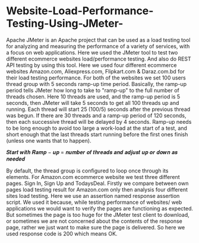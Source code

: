 # Website-Load-Performance-Testing-Using-JMeter-

Apache JMeter is an Apache project that can be used as a load testing tool for analyzing and measuring the performance of a variety of services, with a focus on web applications. Here we used the JMeter tool to test two different ecommerce websites load/performance testing. And also do REST API testing by using this tool. Here we used four different ecommerce websites Amazon.com, Aliexpress.com, Flipkart.com & Daraz.com.bd for their load testing performance. For both of the websites we set 100 users thread group with 5 seconds ramp-up time period. Basically, the ramp-up period tells JMeter how long to take to "ramp-up" to the full number of threads chosen. Here 10 threads are used, and the ramp-up period is 5 seconds, then JMeter will take 5 seconds to get all 100 threads up and running. Each thread will start 25 (100/5) seconds after the previous thread was begun. If there are 30 threads and a ramp-up period of 120 seconds, then each successive thread will be delayed by 4 seconds. Ramp-up needs to be long enough to avoid too large a work-load at the start of a test, and short enough that the last threads start running before the first ones finish (unless one wants that to happen).

𝑺𝒕𝒂𝒓𝒕 𝒘𝒊𝒕𝒉 𝑹𝒂𝒎𝒑 − 𝒖𝒑 = 𝒏𝒖𝒎𝒃𝒆𝒓 𝒐𝒇 𝒕𝒉𝒓𝒆𝒂𝒅𝒔 𝒂𝒏𝒅 𝒂𝒅𝒋𝒖𝒔𝒕 𝒖𝒑 𝒐𝒓 𝒅𝒐𝒘𝒏 𝒂𝒔 𝒏𝒆𝒆𝒅𝒆𝒅

By default, the thread group is configured to loop once through its elements. For Amazon.com ecommerce website we test three different pages. Sign In, Sign Up and TodaysDeal. Firstly we compare between own pages load testing result for Amazon.com only then analysis four different sites load testing. Here we use an assertion named response assertion script. We used it because, while testing performance of websites/ web applications we would want to verify the pages are functioning as expected. But sometimes the page is too huge for the JMeter test client to download, or sometimes we are not concerned about the contents of the response page, rather we just want to make sure the page is delivered. So here we used response code is 200 which means OK.
